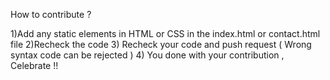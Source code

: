How to contribute ?

1)Add any static elements in HTML or CSS in the index.html or contact.html file
2)Recheck the code
3) Recheck your code and push request ( Wrong syntax code can be rejected )
4) You done with your contribution , Celebrate !!
